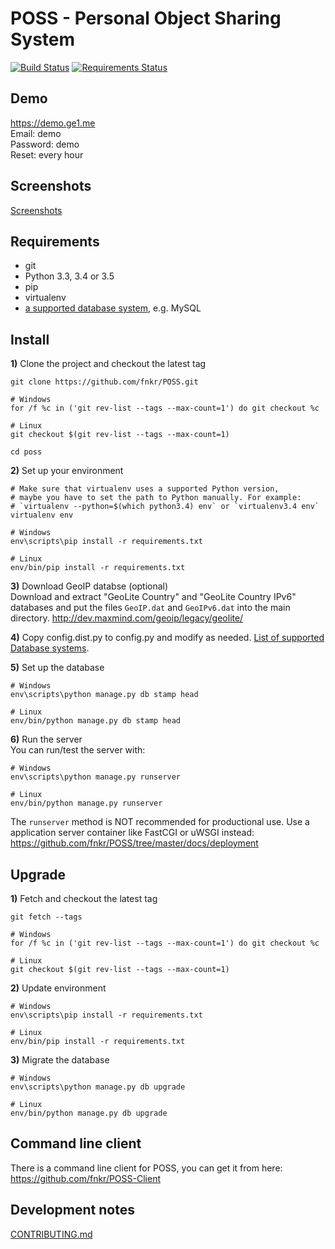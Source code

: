 # POSS - Personal Object Sharing System

[![Build Status](https://travis-ci.org/fnkr/POSS.svg?branch=master)](https://travis-ci.org/fnkr/POSS)
[![Requirements Status](https://requires.io/github/fnkr/POSS/requirements.svg?branch=master)](https://requires.io/github/fnkr/POSS/requirements/?branch=master)

## Demo
https://demo.ge1.me  
Email: demo  
Password: demo  
Reset: every hour

## Screenshots
[Screenshots](https://ge1.me/78d2f899c9ba4fdd85ee)

## Requirements
* git
* Python 3.3, 3.4 or 3.5
* pip
* virtualenv
* [a supported database system](https://github.com/fnkr/POSS/blob/master/docs/databases.md), e.g. MySQL

## Install
**1)** Clone the project and checkout the latest tag
```
git clone https://github.com/fnkr/POSS.git

# Windows
for /f %c in ('git rev-list --tags --max-count=1') do git checkout %c

# Linux
git checkout $(git rev-list --tags --max-count=1)

cd poss
```

**2)** Set up your environment
```
# Make sure that virtualenv uses a supported Python version,
# maybe you have to set the path to Python manually. For example:
# `virtualenv --python=$(which python3.4) env` or `virtualenv3.4 env`
virtualenv env

# Windows
env\scripts\pip install -r requirements.txt

# Linux
env/bin/pip install -r requirements.txt
```

**3)** Download GeoIP databse (optional)  
Download and extract "GeoLite Country" and "GeoLite Country IPv6" databases
and put the files `GeoIP.dat` and `GeoIPv6.dat` into the main directory.
http://dev.maxmind.com/geoip/legacy/geolite/

**4)** Copy config.dist.py to config.py and modify as needed. [List of supported Database systems](https://github.com/fnkr/POSS/blob/master/docs/databases.md).

**5)** Set up the database
```
# Windows
env\scripts\python manage.py db stamp head

# Linux
env/bin/python manage.py db stamp head
```

**6)** Run the server  
You can run/test the server with:

```
# Windows
env\scripts\python manage.py runserver

# Linux
env/bin/python manage.py runserver
```

The `runserver` method is NOT recommended for productional use.
Use a application server container like FastCGI or uWSGI instead:
https://github.com/fnkr/POSS/tree/master/docs/deployment

## Upgrade

**1)** Fetch and checkout the latest tag
```
git fetch --tags

# Windows
for /f %c in ('git rev-list --tags --max-count=1') do git checkout %c

# Linux
git checkout $(git rev-list --tags --max-count=1)
```

**2)** Update environment
```
# Windows
env\scripts\pip install -r requirements.txt

# Linux
env/bin/pip install -r requirements.txt
```

**3)** Migrate the database
```
# Windows
env\scripts\python manage.py db upgrade

# Linux
env/bin/python manage.py db upgrade
```

## Command line client

There is a command line client for POSS, you can get it from here:
https://github.com/fnkr/POSS-Client

## Development notes
[CONTRIBUTING.md](https://github.com/fnkr/POSS/blob/master/CONTRIBUTING.md)
